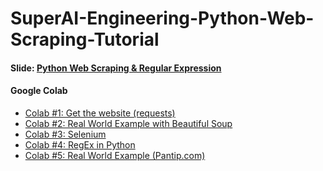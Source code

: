 # SuperAI-Engineering-Python-Web-Scraping-Tutorial

#### Slide: [Python Web Scraping  & Regular Expression](https://docs.google.com/presentation/d/10-nJcdZJFxpRHIELkK7KkEjz9W7ZCmu-jYlwH208qYQ/edit?usp=sharing "Python Web Scraping  & Regular Expression")

#### Google Colab
- [Colab #1: Get the website (requests)](https://colab.research.google.com/drive/1owjtbxt3QWVk_BaB5Dmx9tYetZHsWnpU?usp=sharing "Colab #1: Get the website (requests)")
- [Colab #2: Real World Example with Beautiful Soup](https://colab.research.google.com/drive/1X6C8jbY7LUmfoHTfafAqDkkWwUg4viyj?usp=sharing "Colab #2: Real World Example with Beautiful Soup")
- [Colab #3: Selenium](https://colab.research.google.com/drive/1jjl_KWHYedQgCF7FE3Uah6ag6yWM3V5j?usp=sharing "Colab #3: Selenium")
- [Colab #4: RegEx in Python](https://colab.research.google.com/drive/1oniPYpy6WWCkNNSpiy_azt9YrG7QoiIh?usp=sharing "Colab #4: RegEx in Python")
- [Colab #5: Real World Example (Pantip.com)](https://colab.research.google.com/drive/1tFIZj69aQ1NlnUs2ZFrhTvtuI4ZCy0RG?usp=sharing "Colab #5: Real World Example (Pantip.com)")
